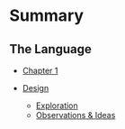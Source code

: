 # Summary

## The Language
- [Chapter 1](./chapter_1.md)


- [Design](./design.md)
  - [Exploration](./exploration.md)
  - [Observations & Ideas](./observations.md)